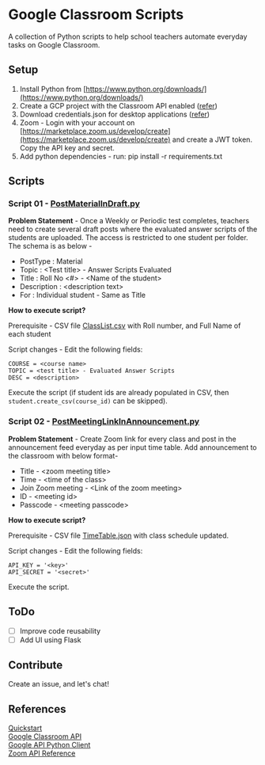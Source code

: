 # Google Classroom Scripts
 A collection of Python scripts to help school teachers automate everyday tasks on Google Classroom.

## Setup

1. Install Python from [https://www.python.org/downloads/](https://www.python.org/downloads/)
2. Create a GCP project with the Classroom API enabled ([refer](https://developers.google.com/workspace/guides/create-project))
3. Download credentials.json for desktop applications ([refer](https://developers.google.com/workspace/guides/create-credentials))
4. Zoom - Login with your account on [https://marketplace.zoom.us/develop/create](https://marketplace.zoom.us/develop/create) and create a JWT token. Copy the API key and secret.
5. Add python dependencies - run: pip install -r requirements.txt

## Scripts

### Script 01 - [PostMaterialInDraft.py](https://github.com/Diksha-Rathi/Google-Classroom-Scripts/blob/main/Scripts/01/PostMaterialInDraft.py)

**Problem Statement** -
Once a Weekly or Periodic test completes, teachers need to create several draft posts where the evaluated answer scripts of the students are uploaded. The access is restricted to one student per folder. The schema is as below - 

* PostType : Material
* Topic : \<Test title> - Answer Scripts Evaluated
* Title : Roll No <#> - \<Name of the student>
* Description : \<description text>
* For : Individual student - Same as Title

 **How to execute script?**

Prerequisite - CSV file [ClassList.csv](https://github.com/Diksha-Rathi/Google-Classroom-Scripts/blob/main/Scripts/01/ClassList.csv) with Roll number, and Full Name of each student

Script changes - Edit the following fields:
```
COURSE = <course name> 
TOPIC = <test title> - Evaluated Answer Scripts 
DESC = <description> 
```

Execute the script (if student ids are already populated in CSV, then `student.create_csv(course_id)` can be skipped).

### Script 02 - [PostMeetingLinkInAnnouncement.py](https://github.com/Diksha-Rathi/Google-Classroom-Scripts/blob/main/Scripts/02/PostMeetingLinkInAnnouncement.py)

**Problem Statement** - 
Create Zoom link for every class and post in the announcement feed everyday as per input time table. Add announcement to the classroom with below format-

* Title - \<zoom meeting title>
* Time - \<time of the class>
* Join Zoom meeting - \<Link of the zoom meeting>
* ID - \<meeting id>
* Passcode - \<meeting passcode>

**How to execute script?**

Prerequisite - CSV file [TimeTable.json](https://github.com/Diksha-Rathi/Google-Classroom-Scripts/blob/main/Scripts/02/TimeTable.json) with class schedule updated. 

Script changes - Edit the following fields:
 ```
API_KEY = '<key>'
API_SECRET = '<secret>'
 ```

Execute the script.

## ToDo 
- [ ] Improve code reusability
- [ ] Add UI using Flask

## Contribute 
Create an issue, and let's chat!

## References
[Quickstart](https://developers.google.com/classroom/quickstart/python)\
[Google Classroom API](https://developers.google.com/classroom/reference/rest)\
[Google API Python Client](https://googleapis.github.io/google-api-python-client/docs/dyn/classroom_v1.courses.html)\
[Zoom API Reference](https://marketplace.zoom.us/docs/api-reference/introduction)
